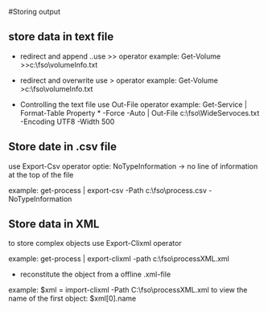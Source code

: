 #Storing output

## store data in text file

* redirect and append
..use >> operator
example: Get-Volume >>c:\fso\volumeInfo.txt

* redirect and overwrite
 use > operator
 example: Get-Volume >c:\fso\volumeInfo.txt

* Controlling the text file
 use Out-File operator
 example: Get-Service | Format-Table Property * -Force -Auto | Out-File c:\fso\WideServoces.txt -Encoding UTF8 -Width 500

## Store date in .csv file

use Export-Csv operator 
	 optie: NoTypeInformation -> no line of information at the top of the file

example: get-process | export-csv -Path c:\fso\process.csv -NoTypeInformation

## Store data in XML
to store complex objects
use Export-Clixml operator

example: get-process | export-clixml -path c:\fso\processXML.xml

* reconstitute the object from a offline .xml-file

example: $xml = import-clixml -Path C:\fso\processXML.xml
to view the name of the first object:
$xml[0].name



